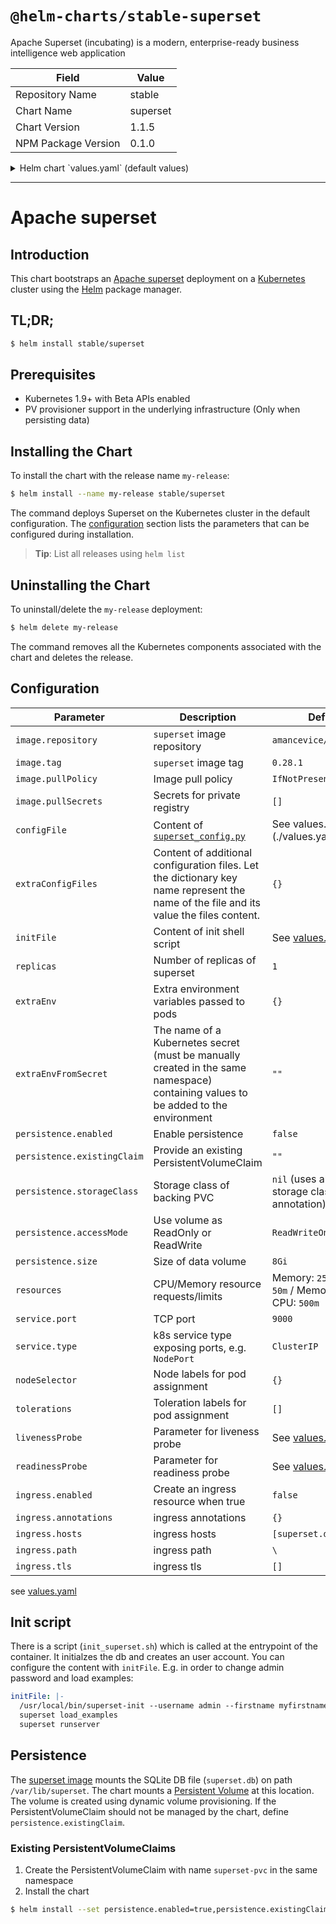 # `@helm-charts/stable-superset`

Apache Superset (incubating) is a modern, enterprise-ready business intelligence web application

| Field               | Value    |
| ------------------- | -------- |
| Repository Name     | stable   |
| Chart Name          | superset |
| Chart Version       | 1.1.5    |
| NPM Package Version | 0.1.0    |

<details>

<summary>Helm chart `values.yaml` (default values)</summary>

```yaml
# Default values for superset.
# This is a YAML-formatted file.
# Declare variables to be passed into your templates.

replicaCount: 1

## Set default image, imageTag, and imagePullPolicy.
image:
  repository: 'amancevice/superset'
  tag: '0.28.1'
  pullPolicy: 'IfNotPresent'
  pullSecrets: []

initFile: |-
  /usr/local/bin/superset-init --username admin --firstname admin --lastname user --email admin@fab.org --password admin
  superset runserver

configFile: |-
  #---------------------------------------------------------
  # Superset specific config
  #---------------------------------------------------------
  ROW_LIMIT = 5000
  SUPERSET_WORKERS = 2

  SUPERSET_WEBSERVER_PORT = 8088
  #---------------------------------------------------------

  #---------------------------------------------------------
  # Flask App Builder configuration
  #---------------------------------------------------------
  # Your App secret key
  SECRET_KEY = '\2\1thisismyscretkey\1\2\e\y\y\h'

  # The SQLAlchemy connection string to your database backend
  # This connection defines the path to the database that stores your
  # superset metadata (slices, connections, tables, dashboards, ...).
  # Note that the connection information to connect to the datasources
  # you want to explore are managed directly in the web UI
  SQLALCHEMY_DATABASE_URI = 'sqlite:////var/lib/superset/superset.db'


  # Flask-WTF flag for CSRF
  WTF_CSRF_ENABLED = True
  # Add endpoints that need to be exempt from CSRF protection
  WTF_CSRF_EXEMPT_LIST = []

  # Set this API key to enable Mapbox visualizations
  MAPBOX_API_KEY = ''

## Extra confiuguration files and their content to be made available next to the config file
extraConfigFiles:
  {}
  ## custom_sso_security_manager.py: |-
  ##   from superset.security import SupersetSecurityManager
  ##   ...

## Extra environment variables that will be passed onto deployment pod
##
extraEnv: {}

## The name of a secret in the same kubernetes namespace which contain values to be added to the environment
## This can be useful for secret keys, etc
##
extraEnvFromSecret: ''

persistence:
  ## If true, superset server will create/use a Persistent Volume Claim
  ## If false, use emptyDir
  ##
  enabled: false

  ## superset data Persistent Volume access modes
  ## Must match those of existing PV or dynamic provisioner
  ## Ref: http://kubernetes.io/docs/user-guide/persistent-volumes/
  ##
  accessModes:
    - ReadWriteOnce

  ## superset data Persistent Volume size
  ##
  size: 8Gi

  ## superset server data Persistent Volume Storage Class
  ## If defined, storageClassName: <storageClass>
  ## If set to "-", storageClassName: "", which disables dynamic provisioning
  ## If undefined (the default) or set to null, no storageClassName spec is
  ##   set, choosing the default provisioner.  (gp2 on AWS, standard on
  ##   GKE, AWS & OpenStack)
  ##
  # storageClass: "-"

  ## Superset data Persistent Volume existing claim name
  ## Requires server.persistence.enabled: true
  ## If defined, PVC must be created manually before volume will be bound
  existingClaim: ''

## Expose the superset service to be accessed from outside the cluster (LoadBalancer service).
## or access it from within the cluster (ClusterIP service). Set the service type and the port to serve it.
## ref: http://kubernetes.io/docs/user-guide/services/
##
service:
  type: ClusterIP
  port: 9000

  ## service annotations
  annotations:
    {}
    # service.beta.kubernetes.io/aws-load-balancer-internal: "true"
    # external-dns.alpha.kubernetes.io/hostname: "superset.domain.com"

  ## loadbalancer source ranges. only used when service.type is "LoadBalancer"
  loadBalancerSourceRanges: []
  # - 172.31.0.0/16

ingress:
  ## If true, superset Ingress will be created
  ##
  enabled: false

  ## superset Ingress annotations
  annotations: {}
  # kubernetes.io/ingress.class: nginx
  # kubernetes.io/tls-acme: 'true'

  ## superset Ingress hostnames
  ## Must be provided if Ingress is enabled
  ##
  hosts:
    - superset.domain.com

  ## superset Ingress path
  ## Optional, allows specifying paths for more flexibility
  ## E.g. Traefik ingress likes paths
  ##
  path: /

  ## superset Ingress TLS configuration
  ## Secrets must be manually created in the namespace
  ##
  tls: []
  #   - secretName: superset-server-tls
  #     hosts:
  #       - superset.domain.com

## Node labels for pod assignment
## Ref: https://kubernetes.io/docs/user-guide/node-selection/
##
nodeSelector: {}

## Tolerations
## ref: https://kubernetes.io/docs/concepts/configuration/assign-pod-node/#taints-and-tolerations-beta-feature
tolerations: []

## Affinity and anti-affinity
## ref: https://kubernetes.io/docs/concepts/configuration/assign-pod-node/#affinity-and-anti-affinity
affinity: {}

## Configure resource requests and limits
## ref: http://kubernetes.io/docs/user-guide/compute-resources/
##
resources: {}
#  requests:
#    cpu: 50m
#    memory: 256Mi
#  limits:
#    cpu: 500m
#    memory: 750Mi

## Configure liveness/readiness params
## ref: https://kubernetes.io/docs/tasks/configure-pod-container/configure-liveness-readiness-probes/
##
livenessProbe:
  httpGet:
    path: /health
    port: http
  initialDelaySeconds: 80
  timeoutSeconds: 5
  periodSeconds: 10
  failureThreshold: 2
readinessProbe:
  httpGet:
    path: /health
    port: http
  initialDelaySeconds: 60
  timeoutSeconds: 5
  periodSeconds: 10
  failureThreshold: 2
```

</details>

---

# Apache superset

## Introduction

This chart bootstraps an [Apache superset](https://superset.incubator.apache.org/) deployment on a [Kubernetes](http://kubernetes.io) cluster using the [Helm](https://helm.sh) package manager.

## TL;DR;

```bash
$ helm install stable/superset
```

## Prerequisites

- Kubernetes 1.9+ with Beta APIs enabled
- PV provisioner support in the underlying infrastructure (Only when persisting data)

## Installing the Chart

To install the chart with the release name `my-release`:

```bash
$ helm install --name my-release stable/superset
```

The command deploys Superset on the Kubernetes cluster in the default configuration. The [configuration](#configuration) section lists the parameters that can be configured during installation.

> **Tip**: List all releases using `helm list`

## Uninstalling the Chart

To uninstall/delete the `my-release` deployment:

```bash
$ helm delete my-release
```

The command removes all the Kubernetes components associated with the chart and deletes the release.

## Configuration

| Parameter                   | Description                                                                                                                            | Default                                                    |
| --------------------------- | -------------------------------------------------------------------------------------------------------------------------------------- | ---------------------------------------------------------- |
| `image.repository`          | `superset` image repository                                                                                                            | `amancevice/superset`                                      |
| `image.tag`                 | `superset` image tag                                                                                                                   | `0.28.1`                                                   |
| `image.pullPolicy`          | Image pull policy                                                                                                                      | `IfNotPresent`                                             |
| `image.pullSecrets`         | Secrets for private registry                                                                                                           | `[]`                                                       |
| `configFile`                | Content of [`superset_config.py`](https://superset.incubator.apache.org/installation.html)                                             | See values.yaml](./values.yaml)                            |
| `extraConfigFiles`          | Content of additional configuration files. Let the dictionary key name represent the name of the file and its value the files content. | `{}`                                                       |
| `initFile`                  | Content of init shell script                                                                                                           | See [values.yaml](./values.yaml)                           |
| `replicas`                  | Number of replicas of superset                                                                                                         | `1`                                                        |
| `extraEnv`                  | Extra environment variables passed to pods                                                                                             | `{}`                                                       |
| `extraEnvFromSecret`        | The name of a Kubernetes secret (must be manually created in the same namespace) containing values to be added to the environment      | `""`                                                       |
| `persistence.enabled`       | Enable persistence                                                                                                                     | `false`                                                    |
| `persistence.existingClaim` | Provide an existing PersistentVolumeClaim                                                                                              | `""`                                                       |
| `persistence.storageClass`  | Storage class of backing PVC                                                                                                           | `nil` (uses alpha storage class annotation)                |
| `persistence.accessMode`    | Use volume as ReadOnly or ReadWrite                                                                                                    | `ReadWriteOnce`                                            |
| `persistence.size`          | Size of data volume                                                                                                                    | `8Gi`                                                      |
| `resources`                 | CPU/Memory resource requests/limits                                                                                                    | Memory: `256Mi`, CPU: `50m` / Memory: `500Mi`, CPU: `500m` |
| `service.port`              | TCP port                                                                                                                               | `9000`                                                     |
| `service.type`              | k8s service type exposing ports, e.g. `NodePort`                                                                                       | `ClusterIP`                                                |
| `nodeSelector`              | Node labels for pod assignment                                                                                                         | `{}`                                                       |
| `tolerations`               | Toleration labels for pod assignment                                                                                                   | `[]`                                                       |
| `livenessProbe`             | Parameter for liveness probe                                                                                                           | See [values.yaml](./values.yaml)                           |
| `readinessProbe`            | Parameter for readiness probe                                                                                                          | See [values.yaml](./values.yaml)                           |
| `ingress.enabled`           | Create an ingress resource when true                                                                                                   | `false`                                                    |
| `ingress.annotations`       | ingress annotations                                                                                                                    | `{}`                                                       |
| `ingress.hosts`             | ingress hosts                                                                                                                          | `[superset.domain.com]`                                    |
| `ingress.path`              | ingress path                                                                                                                           | `\`                                                        |
| `ingress.tls`               | ingress tls                                                                                                                            | `[]`                                                       |

see [values.yaml](./values.yaml)

## Init script

There is a script (`init_superset.sh`) which is called at the entrypoint of the container. It initialzes the db and creates an user account. You can configure the content with `initFile`. E.g. in order to change admin password and load examples:

```yaml
initFile: |-
  /usr/local/bin/superset-init --username admin --firstname myfirstname --lastname mylastname --email admin@fab.org --password mypassword
  superset load_examples
  superset runserver
```

## Persistence

The [superset image](https://hub.docker.com/r/amancevice/superset/) mounts the SQLite DB file (`superset.db`) on path `/var/lib/superset`. The chart mounts a [Persistent Volume](http://kubernetes.io/docs/user-guide/persistent-volumes/) at this location. The volume is created using dynamic volume provisioning. If the PersistentVolumeClaim should not be managed by the chart, define `persistence.existingClaim`.

### Existing PersistentVolumeClaims

1. Create the PersistentVolumeClaim with name `superset-pvc` in the same namespace
1. Install the chart

```bash
$ helm install --set persistence.enabled=true,persistence.existingClaim=superset-pvc stable/superset
```
